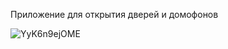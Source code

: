 Приложение для открытия дверей и домофонов


![YyK6n9ejOME](https://user-images.githubusercontent.com/75783159/189676322-fd9ff18a-3b97-40d7-9c70-de10bb0660f8.jpg)



